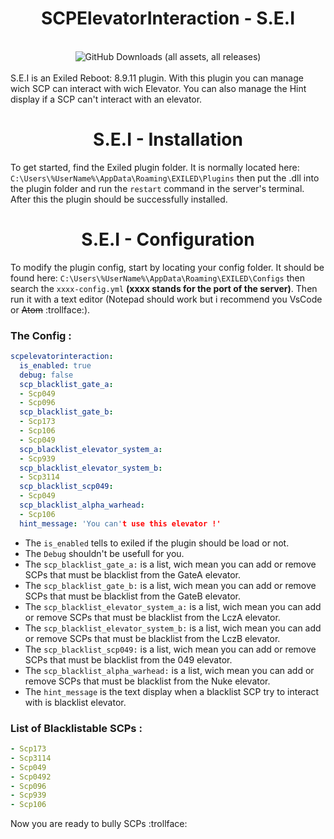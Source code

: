 <h1 align="center">SCPElevatorInteraction - S.E.I</h1>
<br>
<div align="center">
<img alt="GitHub Downloads (all assets, all releases)" src="https://img.shields.io/github/downloads/RLLanonymous/SCP-Elevator-Interaction/total?style=for-the-badge&logo=Github&logoSize=auto&color=%230a912e&link=https%3A%2F%2Fgithub.com%2FRLLanonymous%2FSCP-Elevator-Interaction%2Freleases">

</div>
<br>
S.E.I is an Exiled Reboot: 8.9.11 plugin. With this plugin you can manage wich SCP can interact with wich Elevator.
You can also manage the Hint display if a SCP can't interact with an elevator.

<h1 align="center">S.E.I - Installation</h1>

To get started, find the Exiled plugin folder. It is normally located here: ``C:\Users\%UserName%\AppData\Roaming\EXILED\Plugins`` then put the .dll into the plugin folder and run the ``restart`` command in the server's terminal. After this the plugin should be successfully installed.

<h1 align="center">S.E.I - Configuration</h1>

To modify the plugin config, start by locating your config folder. It should be found here: ``C:\Users\%UserName%\AppData\Roaming\EXILED\Configs`` then search the ``xxxx-config.yml`` **(xxxx stands for the port of the server)**.
Then run it with a text editor (Notepad should work but i recommend you VsCode or ~~Atom~~ :trollface:). 

### The Config : 
```yml
scpelevatorinteraction:
  is_enabled: true
  debug: false
  scp_blacklist_gate_a:
  - Scp049
  - Scp096
  scp_blacklist_gate_b:
  - Scp173
  - Scp106
  - Scp049
  scp_blacklist_elevator_system_a:
  - Scp939
  scp_blacklist_elevator_system_b: 
  - Scp3114
  scp_blacklist_scp049:
  - Scp049
  scp_blacklist_alpha_warhead:
  - Scp106
  hint_message: 'You can't use this elevator !'
```

- The ``is_enabled`` tells to exiled if the plugin should be load or not.
- The ``Debug`` shouldn't be usefull for you.
- The ``scp_blacklist_gate_a:`` is a list, wich mean you can add or remove SCPs that must be blacklist from the GateA elevator.
- The ``scp_blacklist_gate_b:`` is a list, wich mean you can add or remove SCPs that must be blacklist from the GateB elevator.
- The ``scp_blacklist_elevator_system_a:`` is a list, wich mean you can add or remove SCPs that must be blacklist from the LczA elevator.
- The ``scp_blacklist_elevator_system_b:`` is a list, wich mean you can add or remove SCPs that must be blacklist from the LczB elevator.
- The ``scp_blacklist_scp049:`` is a list, wich mean you can add or remove SCPs that must be blacklist from the 049 elevator.
- The ``scp_blacklist_alpha_warhead:`` is a list, wich mean you can add or remove SCPs that must be blacklist from the Nuke elevator.
- The ``hint_message`` is the text display when a blacklist SCP try to interact with is blacklist elevator.

### List of Blacklistable SCPs : 

```yml
- Scp173
- Scp3114
- Scp049
- Scp0492
- Scp096
- Scp939
- Scp106
```
Now you are ready to bully SCPs :trollface:




